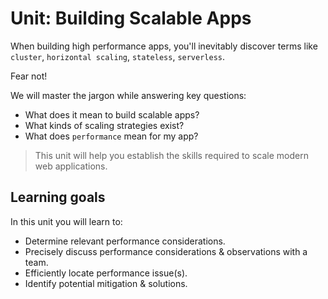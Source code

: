 # Unit: Building Scalable Apps

When building high performance apps, you'll inevitably discover terms like `cluster`, `horizontal scaling`, `stateless`, `serverless`.

Fear not!

We will master the jargon while answering key questions:

- What does it mean to build scalable apps?
- What kinds of scaling strategies exist?
- What does `performance` mean for my app?


> This unit will help you establish the skills required to scale modern web applications.

## Learning goals

In this unit you will learn to:

- Determine relevant performance considerations.
- Precisely discuss performance considerations & observations with a team.
- Efficiently locate performance issue(s).
- Identify potential mitigation & solutions.

